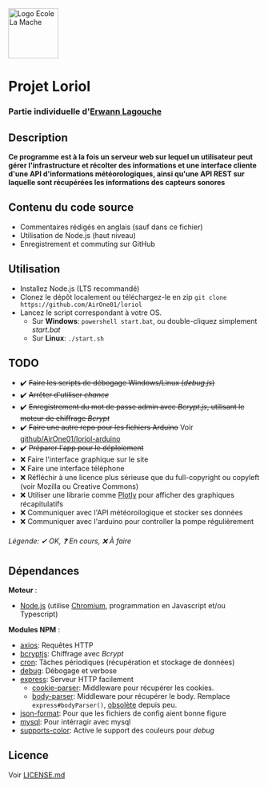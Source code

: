 <img src="https://file.diplomeo-static.com/file/00/00/01/46/14677.svg" alt="Logo Ecole La Mache" title="Ecole La Mache" height="100"/>

# Projet Loriol
### Partie individuelle d'<u>Erwann Lagouche</u>
## Description
**Ce programme est à la fois un serveur web sur lequel un utilisateur peut gérer l'infrastructure et récolter des informations et une interface cliente d'une API d'informations météorologiques, ainsi qu'une API REST sur laquelle sont récupérées les informations des capteurs sonores**

## Contenu du code source
* Commentaires rédigés en anglais (sauf dans ce fichier)
* Utilisation de Node.js (haut niveau)
* Enregistrement et commuting sur GitHub

## Utilisation
* Installez Node.js (LTS recommandé)
* Clonez le dépôt localement ou téléchargez-le en zip
`git clone https://github.com/AirOne01/loriol`
* Lancez le script correspondant à votre OS.
   * Sur **Windows**: `powershell start.bat`, ou double-cliquez simplement *start.bat*
   * Sur **Linux**: `./start.sh`

## TODO
* ✔️ ~~Faire les scripts de débogage Windows/Linux (*debug.js*)~~
* ✔️ ~~Arrêter d'utiliser *chance*~~
* ✔️ ~~Enregistrement du mot de passe admin avec *Bcrypt.js*, utilisant le moteur de chiffrage *Bcrypt*~~
* ✔️ ~~Faire une autre repo pour les fichiers Arduino~~ Voir [github/AirOne01/loriol-arduino](https://github.com/AirOne01/loriol-arduino)
* ✔️ ~~Préparer l'app pour le déploiement~~
* ❌ Faire l'interface graphique sur le site
* ❌ Faire une interface téléphone
* ❌ Réfléchir à une licence plus sérieuse que du full-copyright ou copyleft (voir Mozilla ou Creative Commons)
* ❌ Utiliser une librarie comme [Plotly](https://plotly.com/nodejs/) pour afficher des graphiques récapitulatifs
* ❌ Communiquer avec l'API météoroilogique et stocker ses données
* ❌ Communiquer avec l'arduino pour controller la pompe régulièrement
###### Légende: ✔ *OK*, ❓ *En cours*, ❌ *À faire*

## Dépendances
**Moteur** :

* [Node.js](https://nodejs.org/fr/) (utilise [Chromium](https://fr.wikipedia.org/wiki/Chromium), programmation en Javascript et/ou Typescript)

**Modules NPM** :

* [axios](https://www.npmjs.com/package/axios): Requêtes HTTP
* [bcryptjs](https://www.npmjs.com/package/bcryptjs): Chiffrage avec *Bcrypt*
* [cron](https://www.npmjs.com/package.cron): Tâches périodiques (récupération et stockage de données)
* [debug](https://www.npmjs.com/package/debug): Débogage et verbose
* [express](https://www.npmjs.com/package/express): Serveur HTTP facilement
    * [cookie-parser](https://www.npmjs.com/package/cookie-parser): Middleware pour récupérer les cookies.
    * [body-parser](https://www.npmjs.com/package/body-parser): Middleware pour récupérer le body. Remplace `express#bodyParser()`, [obsolète](https://github.com/expressjs/body-parser/commit/b7420f8dc5c8b17a277c9e50d72bbaf3086a3900) depuis peu.
* [json-format](https://www.npmjs.com/package/json-format): Pour que les fichiers de config aient bonne figure
* [mysql](https://www.npmjs.com/package/mysql): Pour intérragir avec mysql
* [supports-color](https://www.npmjs.com/package/supports-color): Active le support des couleurs pour *debug*

## Licence
Voir [LICENSE.md](./LICENSE.md)
